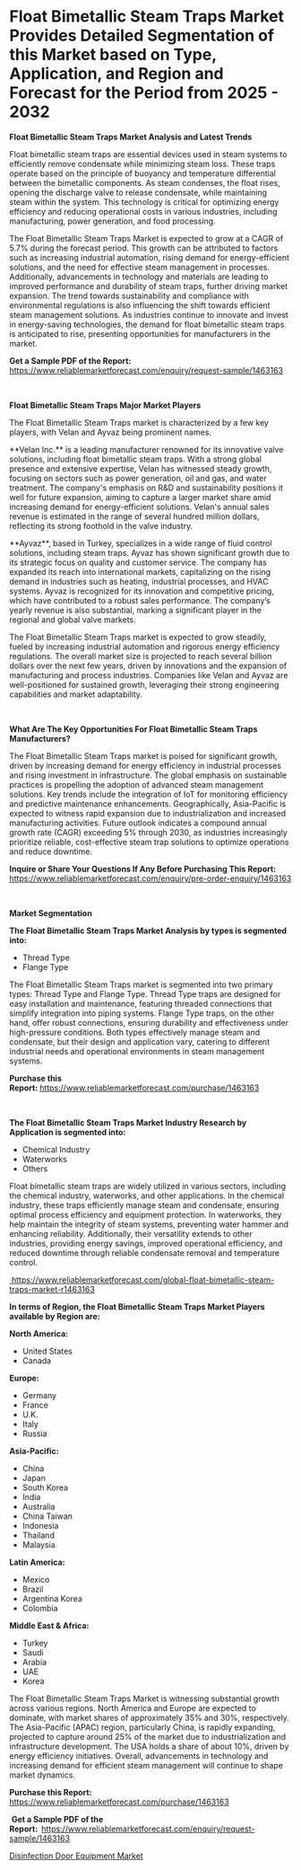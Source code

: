 <p><h1>Float Bimetallic Steam Traps Market Provides Detailed Segmentation of this Market based on Type, Application, and Region and Forecast for the Period from 2025 - 2032</h1></p><p><strong>Float Bimetallic Steam Traps Market Analysis and Latest Trends</strong></p>
<p><p>Float bimetallic steam traps are essential devices used in steam systems to efficiently remove condensate while minimizing steam loss. These traps operate based on the principle of buoyancy and temperature differential between the bimetallic components. As steam condenses, the float rises, opening the discharge valve to release condensate, while maintaining steam within the system. This technology is critical for optimizing energy efficiency and reducing operational costs in various industries, including manufacturing, power generation, and food processing.</p><p>The Float Bimetallic Steam Traps Market is expected to grow at a CAGR of 5.7% during the forecast period. This growth can be attributed to factors such as increasing industrial automation, rising demand for energy-efficient solutions, and the need for effective steam management in processes. Additionally, advancements in technology and materials are leading to improved performance and durability of steam traps, further driving market expansion. The trend towards sustainability and compliance with environmental regulations is also influencing the shift towards efficient steam management solutions. As industries continue to innovate and invest in energy-saving technologies, the demand for float bimetallic steam traps is anticipated to rise, presenting opportunities for manufacturers in the market.</p></p>
<p><strong>Get a Sample PDF of the Report:&nbsp;</strong> <a href="https://www.reliablemarketforecast.com/enquiry/request-sample/1463163?utm_campaign=2875&utm_medium=2&utm_source=Github&utm_content=ia&utm_term=12042025&utm_id=float-bimetallic-steam-traps">https://www.reliablemarketforecast.com/enquiry/request-sample/1463163</a></p>
<p>&nbsp;</p>
<p><strong>Float Bimetallic Steam Traps Major Market Players</strong></p>
<p><p>The Float Bimetallic Steam Traps market is characterized by a few key players, with Velan and Ayvaz being prominent names. </p><p>**Velan Inc.** is a leading manufacturer renowned for its innovative valve solutions, including float bimetallic steam traps. With a strong global presence and extensive expertise, Velan has witnessed steady growth, focusing on sectors such as power generation, oil and gas, and water treatment. The company's emphasis on R&D and sustainability positions it well for future expansion, aiming to capture a larger market share amid increasing demand for energy-efficient solutions. Velan's annual sales revenue is estimated in the range of several hundred million dollars, reflecting its strong foothold in the valve industry.</p><p>**Ayvaz**, based in Turkey, specializes in a wide range of fluid control solutions, including steam traps. Ayvaz has shown significant growth due to its strategic focus on quality and customer service. The company has expanded its reach into international markets, capitalizing on the rising demand in industries such as heating, industrial processes, and HVAC systems. Ayvaz is recognized for its innovation and competitive pricing, which have contributed to a robust sales performance. The company’s yearly revenue is also substantial, marking a significant player in the regional and global valve markets.</p><p>The Float Bimetallic Steam Traps market is expected to grow steadily, fueled by increasing industrial automation and rigorous energy efficiency regulations. The overall market size is projected to reach several billion dollars over the next few years, driven by innovations and the expansion of manufacturing and process industries. Companies like Velan and Ayvaz are well-positioned for sustained growth, leveraging their strong engineering capabilities and market adaptability.</p></p>
<p>&nbsp;</p>
<p><strong>What Are The Key Opportunities For Float Bimetallic Steam Traps Manufacturers?</strong></p>
<p><p>The Float Bimetallic Steam Traps market is poised for significant growth, driven by increasing demand for energy efficiency in industrial processes and rising investment in infrastructure. The global emphasis on sustainable practices is propelling the adoption of advanced steam management solutions. Key trends include the integration of IoT for monitoring efficiency and predictive maintenance enhancements. Geographically, Asia-Pacific is expected to witness rapid expansion due to industrialization and increased manufacturing activities. Future outlook indicates a compound annual growth rate (CAGR) exceeding 5% through 2030, as industries increasingly prioritize reliable, cost-effective steam trap solutions to optimize operations and reduce downtime.</p></p>
<p><strong>Inquire or Share Your Questions If Any Before Purchasing This Report:</strong> <a href="https://www.reliablemarketforecast.com/enquiry/pre-order-enquiry/1463163?utm_campaign=2875&utm_medium=2&utm_source=Github&utm_content=ia&utm_term=12042025&utm_id=float-bimetallic-steam-traps">https://www.reliablemarketforecast.com/enquiry/pre-order-enquiry/1463163</a></p>
<p>&nbsp;</p>
<p><strong>Market Segmentation</strong></p>
<p><strong>The Float Bimetallic Steam Traps Market Analysis by types is segmented into:</strong></p>
<p><ul><li>Thread Type</li><li>Flange Type</li></ul></p>
<p><p>The Float Bimetallic Steam Traps market is segmented into two primary types: Thread Type and Flange Type. Thread Type traps are designed for easy installation and maintenance, featuring threaded connections that simplify integration into piping systems. Flange Type traps, on the other hand, offer robust connections, ensuring durability and effectiveness under high-pressure conditions. Both types effectively manage steam and condensate, but their design and application vary, catering to different industrial needs and operational environments in steam management systems.</p></p>
<p><strong>Purchase this Report:&nbsp;</strong><a href="https://www.reliablemarketforecast.com/purchase/1463163?utm_campaign=2875&utm_medium=2&utm_source=Github&utm_content=ia&utm_term=12042025&utm_id=float-bimetallic-steam-traps">https://www.reliablemarketforecast.com/purchase/1463163</a></p>
<p>&nbsp;</p>
<p><strong>The Float Bimetallic Steam Traps Market Industry Research by Application is segmented into:</strong></p>
<p><ul><li>Chemical Industry</li><li>Waterworks</li><li>Others</li></ul></p>
<p><p>Float bimetallic steam traps are widely utilized in various sectors, including the chemical industry, waterworks, and other applications. In the chemical industry, these traps efficiently manage steam and condensate, ensuring optimal process efficiency and equipment protection. In waterworks, they help maintain the integrity of steam systems, preventing water hammer and enhancing reliability. Additionally, their versatility extends to other industries, providing energy savings, improved operational efficiency, and reduced downtime through reliable condensate removal and temperature control.</p></p>
<p><a href="https://www.reliablemarketforecast.com/global-float-bimetallic-steam-traps-market-r1463163?utm_campaign=2875&utm_medium=2&utm_source=Github&utm_content=ia&utm_term=12042025&utm_id=float-bimetallic-steam-traps">&nbsp;https://www.reliablemarketforecast.com/global-float-bimetallic-steam-traps-market-r1463163</a></p>
<p><strong>In terms of Region, the Float Bimetallic Steam Traps Market Players available by Region are:</strong></p>
<p>
    <p> <strong> North America: </strong>
        <ul>
            <li>United States</li>
            <li>Canada</li>
        </ul>
        </p> 
    <p> <strong> Europe: </strong>
        <ul>
            <li>Germany</li>
            <li>France</li>
            <li>U.K.</li>
            <li>Italy</li>
            <li>Russia</li>
        </ul>
        </p> 
    <p> <strong> Asia-Pacific: </strong>
        <ul>
            <li>China</li>
            <li>Japan</li>
            <li>South Korea</li>
            <li>India</li>
            <li>Australia</li>
            <li>China Taiwan</li>
            <li>Indonesia</li>
            <li>Thailand</li>
            <li>Malaysia</li>
        </ul>
        </p> 
    <p> <strong> Latin America: </strong>
        <ul>
            <li>Mexico</li>
            <li>Brazil</li>
            <li>Argentina Korea</li>
            <li>Colombia</li>
        </ul>
        </p> 
    <p> <strong> Middle East & Africa: </strong>
        <ul>
            <li>Turkey</li>
            <li>Saudi</li>
            <li>Arabia</li>
            <li>UAE</li>
            <li>Korea</li>
        </ul>
    </p>
    </p>
<p><p>The Float Bimetallic Steam Traps Market is witnessing substantial growth across various regions. North America and Europe are expected to dominate, with market shares of approximately 35% and 30%, respectively. The Asia-Pacific (APAC) region, particularly China, is rapidly expanding, projected to capture around 25% of the market due to industrialization and infrastructure development. The USA holds a share of about 10%, driven by energy efficiency initiatives. Overall, advancements in technology and increasing demand for efficient steam management will continue to shape market dynamics.</p></p>
<p><strong>Purchase this Report: </strong><a href="https://www.reliablemarketforecast.com/purchase/1463163?utm_campaign=2875&utm_medium=2&utm_source=Github&utm_content=ia&utm_term=12042025&utm_id=float-bimetallic-steam-traps">https://www.reliablemarketforecast.com/purchase/1463163</a></p>
<p>&nbsp;<strong>Get a Sample PDF of the Report:&nbsp;&nbsp;</strong><a href="https://www.reliablemarketforecast.com/enquiry/request-sample/1463163?utm_campaign=2875&utm_medium=2&utm_source=Github&utm_content=ia&utm_term=12042025&utm_id=float-bimetallic-steam-traps">https://www.reliablemarketforecast.com/enquiry/request-sample/1463163</a></p>
<p><strong></strong></p>
<p><p><a href="https://github.com/khifzaba/Market-Research-Report-List-1/blob/main/disinfection-door-equipment-market.md?utm_campaign=2875&utm_medium=2&utm_source=Github&utm_content=ia&utm_term=12042025&utm_id=float-bimetallic-steam-traps">Disinfection Door Equipment Market</a></p></p>